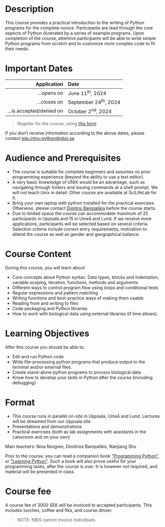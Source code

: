 # Description

This course provides a practical introduction to the writing of
Python programs for the complete novice. Participants are lead
through the core aspects of Python illustrated by a series of
example programs. Upon completion of the course, attentive
participants will be able to write simple Python programs from
scratch and to customize more complex code to fit their needs.


# Important Dates

| Application | Date |
|------------:|:-----|
| ...opens on | June 11<sup>th</sup>, 2024 |
| ...closes on | September 24<sup>th</sup>, 2024 |
| ...is accepted/denied on | October 2<sup>nd</sup>, 2024 |

> Register for the course, using
[this form](https://forms.gle/fWmvBxfkj7v5M6j87)

If you don’t receive information according to the above dates, please
contact <a href="mailto:edu.intro-python@nbis.se?subject=[Python HT24]
Registration">edu.intro-python@nbis.se</a>

# Audience and Prerequisites

* The course is suitable for complete beginners and assumes no prior
  programming experience (beyond the ability to use a text editor).
* A very basic knowledge of UNIX would be an advantage, such as
  navigating through folders and issuing commands at a shell
  prompt. We will not teach Unix in detail: Other course are available
  at SciLifeLab for it.
* Bring your own laptop with python installed for the practical
  exercises. Otherwise, please contact <a
  href="mailto:dimitrios.bampalikis@nbis.se?subject=[Python HT24] I need a laptop">Dimitris Bampalikis</a> before the course starts.
* Due to limited space the course can accommodate maximum of 25 participants in Uppsala and 15 in Umeå and Lund.
  If we receive more applications, participants will be selected based on
  several criteria. Selection criteria include correct entry requirements,
  motivation to attend the course as well as gender and geographical balance.

# Course Content

During this course, you will learn about:

* Core concepts about Python syntax: Data types, blocks and indentation, variable scoping, iteration, functions, methods and arguments
* Different ways to control program flow using loops and conditional tests
* Regular expressions and pattern matching
* Writing functions and best-practice ways of making them usable
* Reading from and writing to files
* Code packaging and Python libraries
* How to work with biological data using external libraries (if time allows).

# Learning Objectives

After this course you should be able to:

* Edit and run Python code
* Write file-processing python programs that produce output to the terminal and/or external files.
* Create stand-alone python programs to process biological data
* Know how to develop your skills in Python after the course (including debugging)

# Format

* This course runs in parallel on-site in Uppsala, Umeå and Lund. Lectures will be streamed from our Uppsala site
* Presentations and demonstrations
* Practical exercises (both as lab assignments with assistants in the calssroom and on your own)

Main teachers: Nina Norgren, Dimitrios Bampalikis, Nanjiang Shu

Prior to the course, you can read a companion
book
["Programming Python"](//shop.oreilly.com/product/9780596158118.do),
or
["Learning Python"](//shop.oreilly.com/product/0636920028154.do). Such
a book will also prove useful for your programming tasks, after the
course is over. It is however not required, and material will be
presented in class.

# Course fee

A course fee of 3000 SEK will be invoiced to accepted participants.
This includes lunches, coffee and fika, and course dinner.

> NOTE: NBIS cannot invoice individuals.

